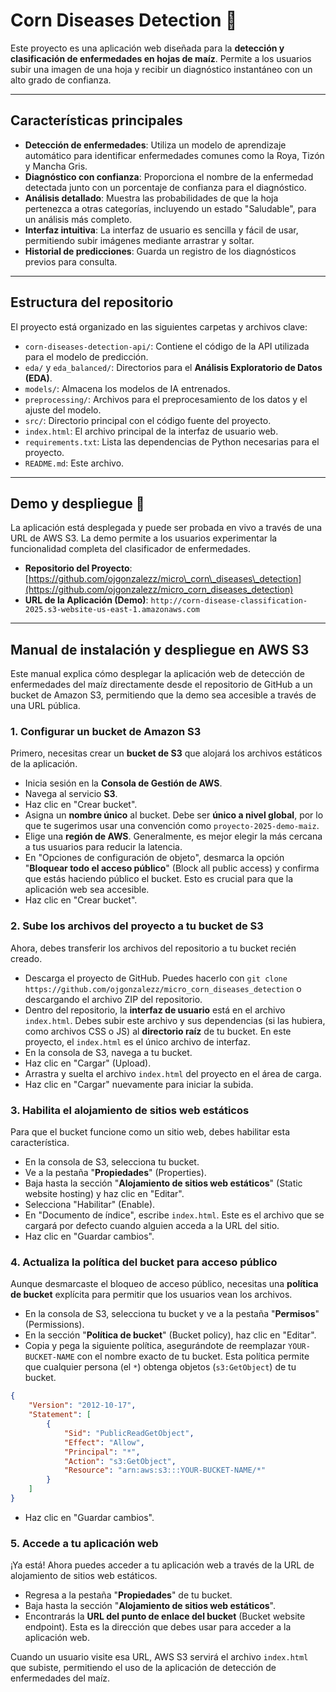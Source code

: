 # Corn Diseases Detection 🌽

Este proyecto es una aplicación web diseñada para la **detección y clasificación de enfermedades en hojas de maíz**. Permite a los usuarios subir una imagen de una hoja y recibir un diagnóstico instantáneo con un alto grado de confianza.

-----

## Características principales

  * **Detección de enfermedades**: Utiliza un modelo de aprendizaje automático para identificar enfermedades comunes como la Roya, Tizón y Mancha Gris.
  * **Diagnóstico con confianza**: Proporciona el nombre de la enfermedad detectada junto con un porcentaje de confianza para el diagnóstico.
  * **Análisis detallado**: Muestra las probabilidades de que la hoja pertenezca a otras categorías, incluyendo un estado "Saludable", para un análisis más completo.
  * **Interfaz intuitiva**: La interfaz de usuario es sencilla y fácil de usar, permitiendo subir imágenes mediante arrastrar y soltar.
  * **Historial de predicciones**: Guarda un registro de los diagnósticos previos para consulta.

-----

## Estructura del repositorio

El proyecto está organizado en las siguientes carpetas y archivos clave:

  * `corn-diseases-detection-api/`: Contiene el código de la API utilizada para el modelo de predicción.
  * `eda/` y `eda_balanced/`: Directorios para el **Análisis Exploratorio de Datos (EDA)**.
  * `models/`: Almacena los modelos de IA entrenados.
  * `preprocessing/`: Archivos para el preprocesamiento de los datos y el ajuste del modelo.
  * `src/`: Directorio principal con el código fuente del proyecto.
  * `index.html`: El archivo principal de la interfaz de usuario web.
  * `requirements.txt`: Lista las dependencias de Python necesarias para el proyecto.
  * `README.md`: Este archivo.

-----

## Demo y despliegue 🚀

La aplicación está desplegada y puede ser probada en vivo a través de una URL de AWS S3. La demo permite a los usuarios experimentar la funcionalidad completa del clasificador de enfermedades.

  * **Repositorio del Proyecto**: [https://github.com/ojgonzalezz/micro\_corn\_diseases\_detection](https://github.com/ojgonzalezz/micro_corn_diseases_detection)
  * **URL de la Aplicación (Demo)**: `http://corn-disease-classification-2025.s3-website-us-east-1.amazonaws.com`

-----

## Manual de instalación y despliegue en AWS S3

Este manual explica cómo desplegar la aplicación web de detección de enfermedades del maíz directamente desde el repositorio de GitHub a un bucket de Amazon S3, permitiendo que la demo sea accesible a través de una URL pública.

### 1\. Configurar un bucket de Amazon S3

Primero, necesitas crear un **bucket de S3** que alojará los archivos estáticos de la aplicación.

  * Inicia sesión en la **Consola de Gestión de AWS**.
  * Navega al servicio **S3**.
  * Haz clic en "Crear bucket".
  * Asigna un **nombre único** al bucket. Debe ser **único a nivel global**, por lo que te sugerimos usar una convención como `proyecto-2025-demo-maiz`.
  * Elige una **región de AWS**. Generalmente, es mejor elegir la más cercana a tus usuarios para reducir la latencia.
  * En "Opciones de configuración de objeto", desmarca la opción "**Bloquear todo el acceso público**" (Block all public access) y confirma que estás haciendo público el bucket. Esto es crucial para que la aplicación web sea accesible.
  * Haz clic en "Crear bucket".

### 2\. Sube los archivos del proyecto a tu bucket de S3

Ahora, debes transferir los archivos del repositorio a tu bucket recién creado.

  * Descarga el proyecto de GitHub. Puedes hacerlo con `git clone https://github.com/ojgonzalezz/micro_corn_diseases_detection` o descargando el archivo ZIP del repositorio.
  * Dentro del repositorio, la **interfaz de usuario** está en el archivo `index.html`. Debes subir este archivo y sus dependencias (si las hubiera, como archivos CSS o JS) al **directorio raíz** de tu bucket. En este proyecto, el `index.html` es el único archivo de interfaz.
  * En la consola de S3, navega a tu bucket.
  * Haz clic en "Cargar" (Upload).
  * Arrastra y suelta el archivo `index.html` del proyecto en el área de carga.
  * Haz clic en "Cargar" nuevamente para iniciar la subida.

### 3\. Habilita el alojamiento de sitios web estáticos

Para que el bucket funcione como un sitio web, debes habilitar esta característica.

  * En la consola de S3, selecciona tu bucket.
  * Ve a la pestaña "**Propiedades**" (Properties).
  * Baja hasta la sección "**Alojamiento de sitios web estáticos**" (Static website hosting) y haz clic en "Editar".
  * Selecciona "Habilitar" (Enable).
  * En "Documento de índice", escribe `index.html`. Este es el archivo que se cargará por defecto cuando alguien acceda a la URL del sitio.
  * Haz clic en "Guardar cambios".

### 4\. Actualiza la política del bucket para acceso público

Aunque desmarcaste el bloqueo de acceso público, necesitas una **política de bucket** explícita para permitir que los usuarios vean los archivos.

  * En la consola de S3, selecciona tu bucket y ve a la pestaña "**Permisos**" (Permissions).
  * En la sección "**Política de bucket**" (Bucket policy), haz clic en "Editar".
  * Copia y pega la siguiente política, asegurándote de reemplazar `YOUR-BUCKET-NAME` con el nombre exacto de tu bucket. Esta política permite que cualquier persona (el `*`) obtenga objetos (`s3:GetObject`) de tu bucket.

<!-- end list -->

```json
{
    "Version": "2012-10-17",
    "Statement": [
        {
            "Sid": "PublicReadGetObject",
            "Effect": "Allow",
            "Principal": "*",
            "Action": "s3:GetObject",
            "Resource": "arn:aws:s3:::YOUR-BUCKET-NAME/*"
        }
    ]
}
```

  * Haz clic en "Guardar cambios".

### 5\. Accede a tu aplicación web

¡Ya está\! Ahora puedes acceder a tu aplicación web a través de la URL de alojamiento de sitios web estáticos.

  * Regresa a la pestaña "**Propiedades**" de tu bucket.
  * Baja hasta la sección "**Alojamiento de sitios web estáticos**".
  * Encontrarás la **URL del punto de enlace del bucket** (Bucket website endpoint). Esta es la dirección que debes usar para acceder a la aplicación web.

Cuando un usuario visite esa URL, AWS S3 servirá el archivo `index.html` que subiste, permitiendo el uso de la aplicación de detección de enfermedades del maíz.
